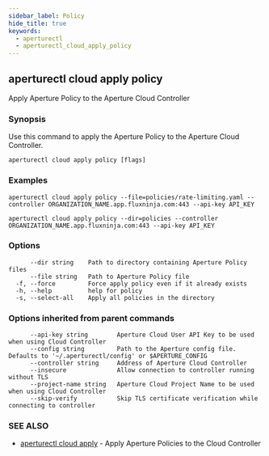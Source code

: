 ```yaml
---
sidebar_label: Policy
hide_title: true
keywords:
  - aperturectl
  - aperturectl_cloud_apply_policy
---
```


<!-- markdownlint-disable -->

## aperturectl cloud apply policy

Apply Aperture Policy to the Aperture Cloud Controller

### Synopsis

Use this command to apply the Aperture Policy to the Aperture Cloud Controller.

```
aperturectl cloud apply policy [flags]
```

### Examples

```
aperturectl cloud apply policy --file=policies/rate-limiting.yaml --controller ORGANIZATION_NAME.app.fluxninja.com:443 --api-key API_KEY

aperturectl cloud apply policy --dir=policies --controller ORGANIZATION_NAME.app.fluxninja.com:443 --api-key API_KEY
```

### Options

```
      --dir string    Path to directory containing Aperture Policy files
      --file string   Path to Aperture Policy file
  -f, --force         Force apply policy even if it already exists
  -h, --help          help for policy
  -s, --select-all    Apply all policies in the directory
```

### Options inherited from parent commands

```
      --api-key string        Aperture Cloud User API Key to be used when using Cloud Controller
      --config string         Path to the Aperture config file. Defaults to '~/.aperturectl/config' or $APERTURE_CONFIG
      --controller string     Address of Aperture Cloud Controller
      --insecure              Allow connection to controller running without TLS
      --project-name string   Aperture Cloud Project Name to be used when using Cloud Controller
      --skip-verify           Skip TLS certificate verification while connecting to controller
```

### SEE ALSO

- [aperturectl cloud apply](/reference/aperturectl/cloud/apply/apply.md) - Apply Aperture Policies to the Cloud Controller
